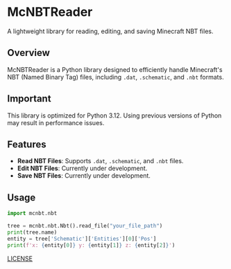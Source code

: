 # McNBTReader
A lightweight library for reading, editing, and saving Minecraft NBT files.

## Overview
McNBTReader is a Python library designed to efficiently handle Minecraft's NBT (Named Binary Tag) files, including `.dat`, `.schematic`, and `.nbt` formats.

## Important
This library is optimized for Python 3.12. Using previous versions of Python may result in performance issues.

## Features
- **Read NBT Files**: Supports `.dat`, `.schematic`, and `.nbt` files.
- **Edit NBT Files**: Currently under development.
- **Save NBT Files**: Currently under development.

## Usage

```python
import mcnbt.nbt

tree = mcnbt.nbt.Nbt().read_file("your_file_path")
print(tree.name)
entity = tree['Schematic']['Entities'][0]['Pos']
print(f'x: {entity[0]} y: {entity[1]} z: {entity[2]}')
```
[LICENSE](LICENSE)